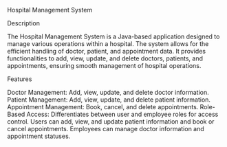 Hospital Management System

Description

The Hospital Management System is a Java-based application designed to manage various operations within a hospital. The system allows for the efficient handling of doctor, patient, and appointment data. It provides functionalities to add, view, update, and delete doctors, patients, and appointments, ensuring smooth management of hospital operations.

Features

Doctor Management: Add, view, update, and delete doctor information.
Patient Management: Add, view, update, and delete patient information.
Appointment Management: Book, cancel, and delete appointments.
Role-Based Access: Differentiates between user and employee roles for access control.
Users can add, view, and update patient information and book or cancel appointments.
Employees can manage doctor information and appointment statuses.
